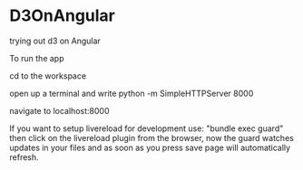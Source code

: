 # D3OnAngular
trying out d3 on Angular


To run the app

cd to the workspace

open up a terminal and write
python -m SimpleHTTPServer 8000

navigate to localhost:8000

If you want to setup livereload for development use:
"bundle exec guard"
then click on the livereload plugin from the browser, now the guard watches updates in your files
and as soon as you press save page will automatically refresh.

